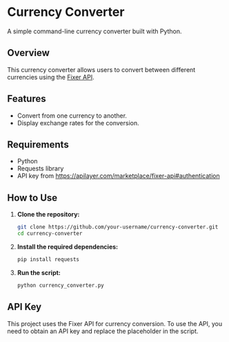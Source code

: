 # Currency Converter

A simple command-line currency converter built with Python.

## Overview

This currency converter allows users to convert between different currencies using the [Fixer API](https://fixer.io/).

## Features

- Convert from one currency to another.
- Display exchange rates for the conversion.

## Requirements

- Python 
- Requests library
- API key from https://apilayer.com/marketplace/fixer-api#authentication

## How to Use

1. **Clone the repository:**

   ```bash
   git clone https://github.com/your-username/currency-converter.git
   cd currency-converter

2. **Install the required dependencies:**
   ```bash
   pip install requests

2. **Run the script:**
   ```bash
   python currency_converter.py

## API Key
This project uses the Fixer API for currency conversion. To use the API, you need to obtain an API key and replace the placeholder in the script.
